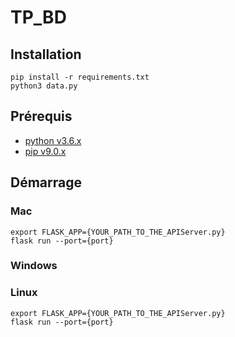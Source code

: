 # TP_BD

## Installation

```
pip install -r requirements.txt
python3 data.py
```

## Prérequis

* [python v3.6.x](https://www.python.org/downloads/)
* [pip v9.0.x](https://pypi.python.org/pypi/pip)

## Démarrage

### Mac

```
export FLASK_APP={YOUR_PATH_TO_THE_APIServer.py}  
flask run --port={port}  
```

### Windows


### Linux

```
export FLASK_APP={YOUR_PATH_TO_THE_APIServer.py}  
flask run --port={port}
